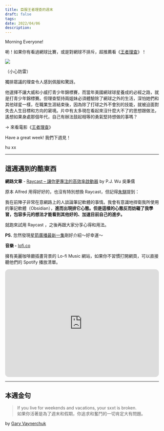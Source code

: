 ```yaml
---
title: 臣服王者理查的週末
draft: false
tags: 
date: 2022/04/06
description:
---
```

Morning Everyone!

喲！如果你有看過網球比賽，或是對網球不排斥，超推薦看《[王者理查](https://www.myvideo.net.tw/details/0/347369)》！

![](https://img.myvideo.net.tw/images/WAR020/0000/0642/202201211530086385_640.jpg)

（小心防雷）

獨排眾議的理查令人感到佩服和驚訝。

他選擇不讓大威和小威打青少年錦標賽，而當年美國網球球星養成的必經之路，就是打青少年錦標賽。但理查堅持兩姐妹必須體驗除了網球之外的生活，深怕她們和其他球星一樣，在職業生涯結束後，因為除了打球之外不會別的技能，就被迫面對失去人生目標和方向的窘境。片中有太多現在看起來沒什麼大不了的思想跟做法，遙想如果身處那個年代，自己有辦法鼓起相等的勇氣堅持想做的事嗎？

→ 來看電影《[王者理查](https://www.myvideo.net.tw/details/0/347369)》

Have a great week! 我們下週見！

hu xx

---

## 這週遇到的酷東西

**網路文章** - [Raycast – 讓你更專注的高效率啟動器](https://pinchlime.com/2022/04/02/raycast-introduction/) by P.J. Wu 吳秉儒

原本 Alfred 用得好好的，也沒有特別想換 Raycast，但記得[朱騏](https://www.facebook.com/permalink.php?story_fbid=5332807213419742&id=100000715490868)提到：

我在前陣子非常在意網路上的人談論筆記軟體的事情。我會有意識地捍衛我所使用的筆記軟體（Obsidian），**進而出現排它心態。但是這樣的心態反而妨礙了我學習，包容多元的想法才能看到其他好的、加速目前自己的進步。**

就跑來試用 Raycast ，之後再跟大家分享心得和用法。

**PS.** 忽然發現[星箭廣播最新一集](https://open.spotify.com/episode/7eYxr1OIevZaU9ZMsxtxqr?si=84c1574f1ae44892&nd=1)剛好介紹～好幸運～

**音樂 -** [lofi.co](https://lofi.co/)​

擁有美麗咖啡廳插畫背景的 Lo-fi Music 網站，如果你不習慣打開網頁，可以直接聽他們的 Spotify 播放清單。

<iframe style="border-radius:12px" src="https://open.spotify.com/embed/playlist/0iepisLXvVe5RxB3owHjlj?utm_source=generator" width="100%" height="352" frameBorder="0" allowfullscreen="" allow="autoplay; clipboard-write; encrypted-media; fullscreen; picture-in-picture" loading="lazy"></iframe>

---

## 本週金句

> If you live for weekends and vacations, your sxxt is broken.  
> 如果你活著是為了週末和假期，你追求和奮鬥的一切肯定大有問題。

by [Gary Vaynerchuk](https://app.convertkit.com/campaigns/8523999/garyvaynerchuk.com)